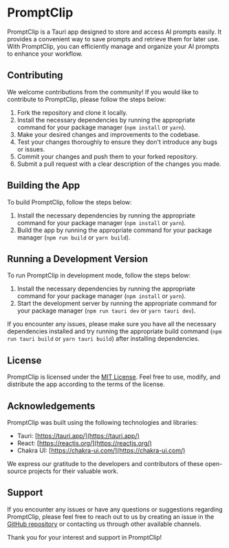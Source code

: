# PromptClip

PromptClip is a Tauri app designed to store and access AI prompts easily. It provides a convenient way to save prompts and retrieve them for later use. With PromptClip, you can efficiently manage and organize your AI prompts to enhance your workflow.

## Contributing

We welcome contributions from the community! If you would like to contribute to PromptClip, please follow the steps below:

1. Fork the repository and clone it locally.
2. Install the necessary dependencies by running the appropriate command for your package manager (`npm install` or `yarn`).
3. Make your desired changes and improvements to the codebase.
4. Test your changes thoroughly to ensure they don't introduce any bugs or issues.
5. Commit your changes and push them to your forked repository.
6. Submit a pull request with a clear description of the changes you made.

## Building the App

To build PromptClip, follow the steps below:

1. Install the necessary dependencies by running the appropriate command for your package manager (`npm install` or `yarn`).
2. Build the app by running the appropriate command for your package manager (`npm run build` or `yarn build`).

## Running a Development Version

To run PromptClip in development mode, follow the steps below:

1. Install the necessary dependencies by running the appropriate command for your package manager (`npm install` or `yarn`).
2. Start the development server by running the appropriate command for your package manager (`npm run tauri dev` or `yarn tauri dev`).

If you encounter any issues, please make sure you have all the necessary dependencies installed and try running the appropriate build command (`npm run tauri build` or `yarn tauri build`) after installing dependencies.

## License

PromptClip is licensed under the [MIT License](LICENSE). Feel free to use, modify, and distribute the app according to the terms of the license.

## Acknowledgements

PromptClip was built using the following technologies and libraries:

- Tauri: [https://tauri.app/](https://tauri.app/)
- React: [https://reactjs.org/](https://reactjs.org/)
- Chakra UI: [https://chakra-ui.com/](https://chakra-ui.com/)

We express our gratitude to the developers and contributors of these open-source projects for their valuable work.

## Support

If you encounter any issues or have any questions or suggestions regarding PromptClip, please feel free to reach out to us by creating an issue in the [GitHub repository](https://github.com/kgoedecke/promptclip/) or contacting us through other available channels.

Thank you for your interest and support in PromptClip!
